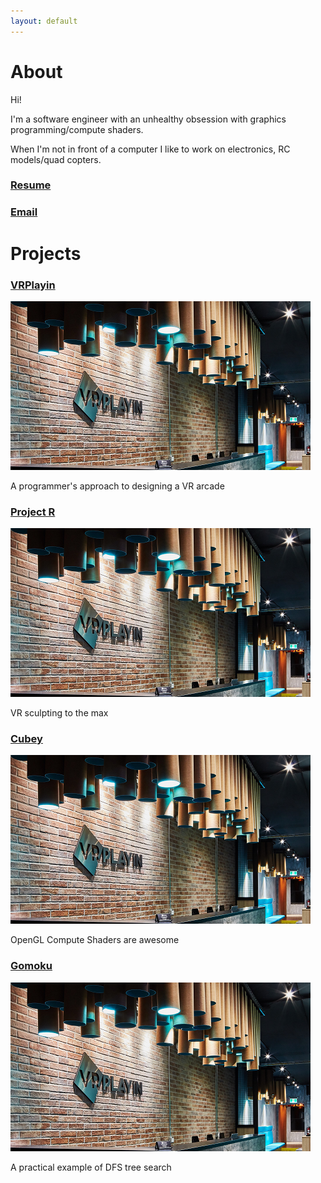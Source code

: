 ```yaml
---
layout: default
---
```


# About

Hi!

I'm a software engineer with an unhealthy obsession with graphics programming/compute shaders.

When I'm not in front of a computer I like to work on electronics, RC models/quad copters.

### [Resume](./assets/bryan_resume.pdf)

### [Email](mailto:byebyebryan@gmail.com)

# Projects

### [VRPlayin](./vrplayin.html)

![vrplayin](./assets/img/vrplayin.png)

A programmer's approach to designing a VR arcade

### [Project R](./projectr.html)

![vrplayin](./assets/img/vrplayin.png)

VR sculpting to the max

### [Cubey](./cubey.html)

![vrplayin](./assets/img/vrplayin.png)

OpenGL Compute Shaders are awesome

### [Gomoku](./gomoku.html)

![vrplayin](./assets/img/vrplayin.png)

A practical example of DFS tree search
